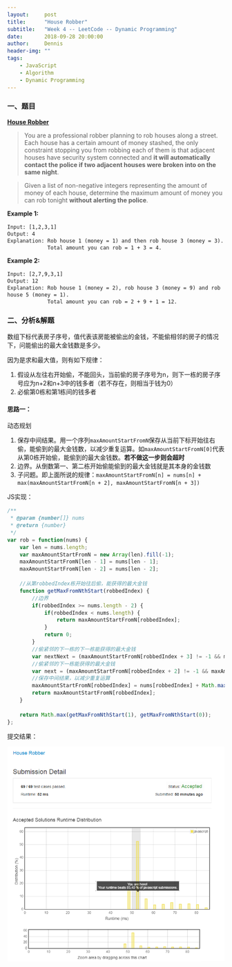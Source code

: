 ```yaml
---
layout:     post
title:      "House Robber"
subtitle:   "Week 4 -- LeetCode -- Dynamic Programming"
date:       2018-09-28 20:00:00
author:     Dennis
header-img: ""
tags:
    - JavaScript
    - Algorithm
    - Dynamic Programming
---
```


### 一、题目

[**House Robber**](https://leetcode.com/problems/house-robber/description/)

> You are a professional robber planning to rob houses along a street. Each house has a certain amount of money stashed, the only constraint stopping you from robbing each of them is that adjacent houses have security system connected and **it will automatically contact the police if two adjacent houses were broken into on the same night**.

> Given a list of non-negative integers representing the amount of money of each house, determine the maximum amount of money you can rob tonight **without alerting the police**.

**Example 1:**
```
Input: [1,2,3,1]
Output: 4
Explanation: Rob house 1 (money = 1) and then rob house 3 (money = 3).
             Total amount you can rob = 1 + 3 = 4.
```

**Example 2:**
```
Input: [2,7,9,3,1]
Output: 12
Explanation: Rob house 1 (money = 2), rob house 3 (money = 9) and rob house 5 (money = 1).
             Total amount you can rob = 2 + 9 + 1 = 12.
```

### 二、分析&解题
数组下标代表房子序号，值代表该房能被偷出的金钱，不能偷相邻的房子的情况下，问能偷出的最大金钱数是多少。

因为是求和最大值，则有如下规律：
1. 假设从左往右开始偷，不能回头，当前偷的房子序号为n，则下一栋的房子序号应为n+2和n+3中的钱多者（若不存在，则相当于钱为0）
2. 必偷第0栋和第1栋间的钱多者

#### 思路一：
动态规划
1. 保存中间结果。用一个序列`maxAmountStartFromN`保存从当前下标开始往右偷，能偷到的最大金钱数，以减少重复运算。如`maxAmountStartFromN[0]`代表从第0栋开始偷，能偷到的最大金钱数。**若不做这一步则会超时**
2. 边界。从倒数第一、第二栋开始偷能偷到的最大金钱就是其本身的金钱数
3. 子问题。即上面所说的规律：`maxAmountStartFromN[n] = nums[n] + max(maxAmountStartFromN[n + 2], maxAmountStartFromN[n + 3])`

JS实现：

``` javascript
/**
 * @param {number[]} nums
 * @return {number}
 */
var rob = function(nums) {
    var len = nums.length;
    var maxAmountStartFromN = new Array(len).fill(-1);
    maxAmountStartFromN[len - 1] = nums[len - 1];
    maxAmountStartFromN[len - 2] = nums[len - 2];
    
    //从第robbedIndex栋开始往后偷，能获得的最大金钱
    function getMaxFromNthStart(robbedIndex) {
        //边界
        if(robbedIndex >= nums.length - 2) {
            if(robbedIndex < nums.length) {
                return maxAmountStartFromN[robbedIndex];
            }
            return 0;
        }
        //偷紧邻的下一栋的下一栋能获得的最大金钱
        var nextNext = (maxAmountStartFromN[robbedIndex + 3] != -1 && maxAmountStartFromN[robbedIndex + 3] != undefined) ? maxAmountStartFromN[robbedIndex + 3] : getMaxFromNthStart(robbedIndex + 3);
        //偷紧邻的下一栋能获得的最大金钱
        var next = (maxAmountStartFromN[robbedIndex + 2] != -1 && maxAmountStartFromN[robbedIndex + 2] != undefined) ? maxAmountStartFromN[robbedIndex + 2] : getMaxFromNthStart(robbedIndex + 2);
        //保存中间结果，以减少重复运算
        maxAmountStartFromN[robbedIndex] = nums[robbedIndex] + Math.max(nextNext, next);
        return maxAmountStartFromN[robbedIndex];
    }
    
    return Math.max(getMaxFromNthStart(1), getMaxFromNthStart(0));
};
```

提交结果：

![AC](/img/in-post/Algorithm/HouseRobber/JSAC.png)
